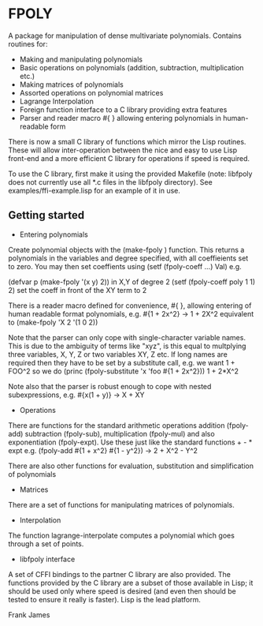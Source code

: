 FPOLY
=====

A package for manipulation of dense multivariate polynomials. Contains routines for:

* Making and manipulating polynomials
* Basic operations on polynomials (addition, subtraction, multiplication etc.)
* Making matrices of polynomials
* Assorted operations on polynomial matrices
* Lagrange Interpolation
* Foreign function interface to a C library providing extra features
* Parser and reader macro #{ } allowing entering polynomials in human-readable form

There is now a small C library of functions which mirror the Lisp routines. These
will allow inter-operation between the nice and easy to use Lisp front-end and a more
efficient C library for operations if speed is required.

To use the C library, first make it using the provided Makefile (note: libfpoly does
not currently use all *.c files in the libfpoly directory).
See examples/ffi-example.lisp for an example of it in use.


Getting started
---------------

* Entering polynomials

Create polynomial objects with the (make-fpoly <vars> <degree>) function. This returns
a polynomials in the variables and degree specified, with all coeffieients set to zero.
You may then set coeffients using (setf (fpoly-coeff ...) Val) e.g.

(defvar p (make-fpoly '(x y) 2))  in X,Y of degree 2
(setf (fpoly-coeff poly 1 1) 2)   set the coeff in front of the XY term to 2

There is a reader macro defined for convenience, #{ },
allowing entering of human readable format polynomials, e.g.
#{1 + 2x^2} -> 1 + 2X^2   equivalent to (make-fpoly 'X 2 '(1 0 2))

Note that the parser can only cope with single-character variable names.
This is due to the ambiguity of terms like "xyz", is this equal to multplying three variables,
X, Y, Z or two variables XY, Z etc. If long names are required then they have to be set
by a substitute call, e.g. we want 1 + FOO^2 so we do
(princ (fpoly-substitute 'x 'foo #{1 + 2x^2})) 1 + 2*X^2

Note also that the parser is robust enough to cope with nested subexpressions, e.g.
#{x(1 + y)} -> X + XY


* Operations

There are functions for the standard arithmetic operations addition (fpoly-add) subtraction (fpoly-sub), multiplication (fpoly-mul) and also exponentiation (fpoly-expt).
Use these just like the standard functions + - * expt
e.g. (fpoly-add #{1 + x^2} #{1 - y^2}) -> 2 + X^2 - Y^2

There are also other functions for evaluation, substitution and simplification of polynomials

* Matrices

There are a set of functions for manipulating matrices of polynomials.

* Interpolation

The function lagrange-interpolate computes a polynomial which goes through a set of points.

* libfpoly interface

A set of CFFI bindings to the partner C library are also provided. The functions provided by
the C library are a subset of those available in Lisp; it should be used only where speed
is desired (and even then should be tested to ensure it really is faster).
Lisp is the lead platform.


Frank James

